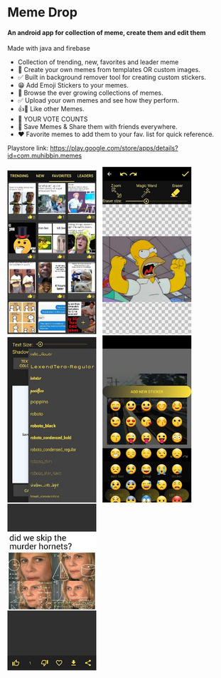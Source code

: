 <h1>Meme Drop</h1>
<h4>An android app for collection of meme, create them and edit them</h4>

Made with java and firebase

<p>
  <ul>
    <li>Collection of trending, new, favorites and leader meme</li>
    <li>🤳 Create your own memes from templates OR custom images.</li>
    <li>✅ Built in background remover tool for creating custom stickers.</li>
    <li>😁 Add Emoji Stickers to your memes.</li>
    <li>🔎 Browse the ever growing collections of memes.</li>
    <li>✅ Upload your own memes and see how they perform.</li>
    <li>👍🤣 Like other Memes.</li>
    <li>💯 YOUR VOTE COUNTS</li>
    <li>🧷 Save Memes & Share them with friends everywhere.</li>
    <li>❤ Favorite memes to add them to your fav. list for quick reference.</li>
</ul>

Playstore link: 
<a>https://play.google.com/store/apps/details?id=com.muhibbin.memes</a>
</br></br>
<img src="https://github.com/muhibbin-munna/MEME-DROP/blob/master/ss/1.jpg?raw=true" width="200">&emsp;<img src="https://github.com/muhibbin-munna/MEME-DROP/blob/master/ss/2.jpg?raw=true" width="200">&emsp;<img src="https://github.com/muhibbin-munna/MEME-DROP/blob/master/ss/3.jpg?raw=true" width="200">&emsp;<img src="https://github.com/muhibbin-munna/MEME-DROP/blob/master/ss/4.jpg?raw=true" width="200">&emsp; <img src="https://github.com/muhibbin-munna/MEME-DROP/blob/master/ss/5.jpg?raw=true" width="200">




</p>
